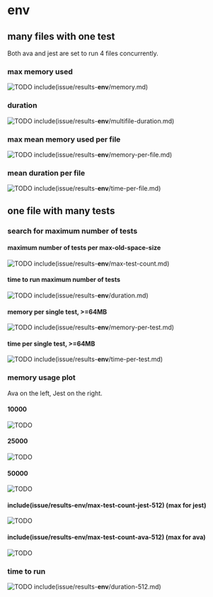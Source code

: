 <a name="__env__"/>

# __env__

## many files with one test

Both ava and jest are set to run 4 files concurrently.

### max memory used

![TODO](results-__env__/memory.png)
include(issue/results-__env__/memory.md)

### duration

![TODO](results-__env__/multifile-duration.png)
include(issue/results-__env__/multifile-duration.md)

### max mean memory used per file

![TODO](results-__env__/memory-per-file.png)
include(issue/results-__env__/memory-per-file.md)

### mean duration per file

![TODO](results-__env__/time-per-file.png)
include(issue/results-__env__/time-per-file.md)

## one file with many tests

### search for maximum number of tests

#### maximum number of tests per max-old-space-size

![TODO](results-__env__/max-test-count.png)
include(issue/results-__env__/max-test-count.md)

#### time to run maximum number of tests

![TODO](results-__env__/duration.png)
include(issue/results-__env__/duration.md)

#### memory per single test, >=64MB

![TODO](results-__env__/memory-per-test.png)
include(issue/results-__env__/memory-per-test.md)

#### time per single test, >=64MB

![TODO](results-__env__/time-per-test.png)
include(issue/results-__env__/time-per-test.md)

### memory usage plot

Ava on the left, Jest on the right.

#### 10000

![TODO](results-__env__/plot-sidebyside-512-10000.png)

#### 25000

![TODO](results-__env__/plot-sidebyside-512-25000.png)

#### 50000

![TODO](results-__env__/plot-sidebyside-512-50000.png)

#### include(issue/results-__env__/max-test-count-jest-512) (max for jest)

![TODO](results-__env__/plot-sidebyside-512-include(issue/results-__env__/max-test-count-jest-512).png)

#### include(issue/results-__env__/max-test-count-ava-512) (max for ava)

![TODO](results-__env__/plot-sidebyside-512-include(issue/results-__env__/max-test-count-ava-512).png)

### time to run

![TODO](results-__env__/duration-512.png)
include(issue/results-__env__/duration-512.md)

